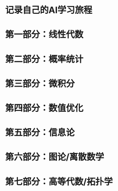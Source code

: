 # 记录自己的AI学习旅程
# 第一部分：线性代数
# 第二部分：概率统计
# 第三部分：微积分
# 第四部分：数值优化
# 第五部分：信息论
# 第六部分：图论/离散数学
# 第七部分：高等代数/拓扑学
